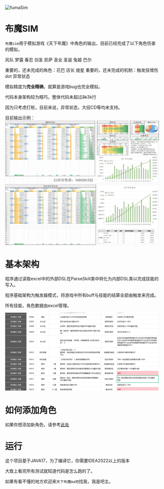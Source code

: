 ![fumaSim](https://github.com/RShock/fumaSim/actions/workflows/maven.yml/badge.svg?branch=main)

# 布魔SIM

`布魔sim`用于模拟游戏《天下布魔》中角色的输出，目前已经完成了以下角色伤害的模拟，

风队 梦露 春忍 剑圣 凯萨 圣女 圣诞 兔姬 巴尔

重要的，还未完成的角色：花巴 店长 煌星 
重要的，还未完成的机制：触发技增伤 dot 异常状态

模拟精度为<b>完全精确</b>，就算是游戏bug也完全模拟。

代码本身架构较为精巧，整体代码未超过<del>2k</del>3k行

因为只考虑打桩，目前来说，异常状态，大招CD等均未支持。

目前输出示例：
![满配队测试](https://github.com/RShock/fumaSim/blob/main/示例图片/满配队测试.png)
![单个队伍测试](https://github.com/RShock/fumaSim/blob/main/示例图片/单个队伍测试.jpg)

# 基本架构

程序通过读取excel中的外部DSL在ParseSkill类中转化为内部DSL类以完成技能的写入。

程序基础架构为触发器模式，将游戏中所有buff与技能的结算全部由触发来完成。

所有技能，角色数据由excel管理。

![单个队伍测试](https://github.com/RShock/fumaSim/blob/main/示例图片/通过填写excel添加角色技能.png)

# 如何添加角色

如果你想添加新角色，请参考[此处](https://github.com/RShock/fumaSim/blob/sean_zou/Editorhelp.md)

# 运行

这个项目基于JAVA17，为了编译它，你需要IDEA2022以上的版本

大致上看完所有测试就知道代码是怎么跑的了。

如果有看不懂的地方欢迎来`天下布魔ma吧`找我，我是吧主。
